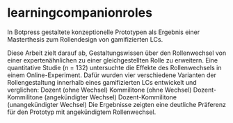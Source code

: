 # learningcompanionroles

In Botpress gestaltete konzeptionelle Prototypen als Ergebnis einer Masterthesis zum Rollendesign von gamifizierten LCs.

Diese Arbeit zielt darauf ab, Gestaltungswissen über den Rollenwechsel von einer expertenähnlichen zu einer gleichgestellten Rolle zu erweitern. 
Eine quantitative Studie (n = 132) untersuchte die Effekte des Rollenwechsels in einem Online-Experiment. Dafür wurden vier verschiedene Varianten 
der Rollengestaltung innerhalb eines gamifizierten LCs entwickelt und verglichen: 
  Dozent (ohne Wechsel) 
  Kommilitone (ohne Wechsel) 
  Dozent-Kommilitone (angekündigter Wechsel) 
  Dozent-Kommilitone (unangekündigter Wechsel) 
Die Ergebnisse zeigten eine deutliche Präferenz für den Prototyp mit angekündigtem Rollenwechsel. 
